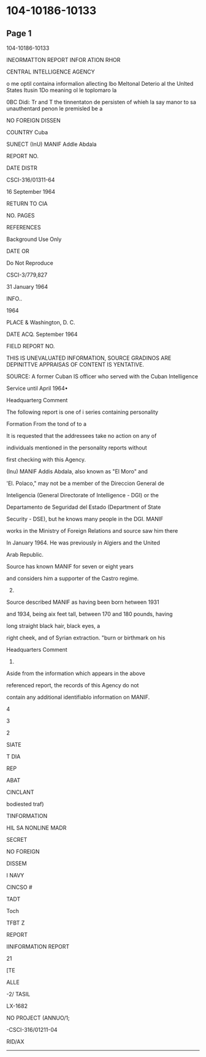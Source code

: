 # 104-10186-10133

## Page 1

104-10186-10133

INEORMATTON REPORT INFOR ATION RHOR

CENTRAL INTELLIGENCE AGENCY

o me optil containa informalion allecting lbo Meltonal Deterio al the Unlted States Itusin 1Do meaning ol le toplomaro la

0BC Didi: Tr and T the tinnentaton de persisten of whieh la say manor to sa unauthentard penon le premisled be a

NO FOREIGN DISSEN

COUNTRY Cuba

SUNECT (InU) MANIF Addle Abdala

REPORT NO.

DATE DISTR

CSCI-316/01311-64

16 September 1964

RETURN TO CIA

NO. PAGES

REFERENCES

Background Use Only

DATE OR

Do Not Reproduce

CSCI-3/779,827

31 January 1964

INFO..

1964

PLACE & Washington, D. C.

DATE ACQ. September 1964

FIELD REPORT NO.

THIS IS UNEVALUATED INFORMATION, SOURCE GRADINOS ARE DEPINITTVE APPRAISAS OF CONTENT IS YENTATIVE.

SOURCE: A former Cuban IS officer who served with the Cuban Intelligence

Service until April 1964•

Headquarterg Comment

The following report is one of i series containing personality

Formation From the tond of to a

It is requested that the addressees take no action on any of

individuals mentioned in the personality reports without

first checking with this Agency.

(Inu) MANIF Addis Abdala, also known as "El Moro" and

'El. Polaco," may not be a member of the Direccion General de

Inteligencia (General Directorate of Intelligence - DGI) or the

Departamento de Seguridad del Estado (Department of State

Security - DSE), but he knows many people in the DGI. MANIF

works in the Ministry of Foreign Relations and source saw him there

In January 1964. He was previously in Algiers and the United

Arab Republic.

Source has known MANIF for seven or eight years

and considers him a supporter of the Castro regime.

2.

Source described MANIF as having been born hetween 1931

and 1934, being aix feet tall, between 170 and 180 pounds, having

long straight black hair, black eyes, a

right cheek, and of Syrian extraction. "burn or birthmark on his

Headquarters Comment

1.

Aside from the information which appears in the above

referenced report, the records of this Agency do not

contain any additional identifiablo information on MANIF.

4

3

2

SIATE

T DIA

REP

ABAT

CINCLANT

bodiested traf)

TINFORMATION

HIL SA NONLINE MADR

SECRET

NO FOREIGN

DISSEM

I NAVY

CINCSO #

TADT

Toch

TFBT Z

REPORT

IINIFORMATION REPORT

21

[TE

ALLE

-2/ TASIL

LX-1682

NO PROJECT (ANNUO/1;

-CSCI-316/01211-04

RID/AX

---

